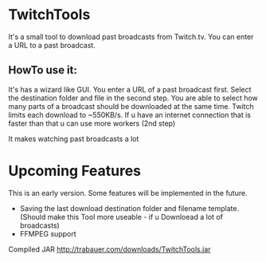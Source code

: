# TwitchTools

It's a small tool to download past broadcasts from Twitch.tv. You can enter a URL to a past broadcast.

## HowTo use it:
It's has a wizard like GUI. You enter a URL of a past broadcast first. Select the destination folder and file in the
second step. You are able to select how many parts of a broadcast should be downloaded at the same time. Twitch limits
each download to ~550KB/s. If u have an internet connection that is faster than that u can use more workers (2nd step)

It makes watching past broadcasts a lot 


# Upcoming Features
This is an early version. Some features will be implemented in the future.

* Saving the last download destination folder and filename template.
  (Should make this Tool more useable - if u Downloead a lot of broadcasts) 
* FFMPEG support



Compiled JAR
http://trabauer.com/downloads/TwitchTools.jar




